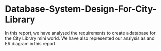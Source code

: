 # Database-System-Design-For-City-Library
In this report, we have analyzed the requirements to create a database for the City Library mini world. We have also represented our analysis as and ER diagram in this report.
